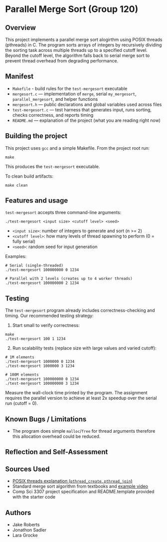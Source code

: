 # Parallel Merge Sort (Group 120)

## Overview

This project implements a parallel merge sort alogirthm using POSIX threads (pthreads)
in C. The program sorts arrays of integers by recursively dividing the sorting task
across multiple threads up to a specified cutoff level. Beyond the cutoff level, the
algorithm falls back to serial merge sort to prevent thread overhead from degrading
performance.

## Manifest

- `Makefile` - build rules for the `test-mergesort` executable
- `mergesort.c` — implementation of `merge`, serial `my_mergesort`, `parallel_mergesort`, and helper functions
- `mergesort.h` — public declarations and global variables used across files
- `test-mergesort.c` — test harness that generates input, runs sorting, checks correctness, and reports timing
- `README.md` — explanation of the project (what you are reading right now)

## Building the project

This project uses `gcc` and a simple Makefile. From the project root run:

```
make
```

This produces the `test-mergesort` executable.

To clean build artifacts:

```
make clean
```

## Features and usage

`test-mergesort` accepts three command-line arguments:

```
./test-mergesort <input size> <cutoff level> <seed>
```

- `<input size>`: number of integers to generate and sort (n >= 2)
- `<cutoff level>`: how many levels of thread spawning to perform (0 = fully serial)
- `<seed>`: random seed for input generation

Examples:

```
# Serial (single-threaded)
./test-mergesort 100000000 0 1234

# Parallel with 2 levels (creates up to 4 worker threads)
./test-mergesort 100000000 2 1234
```

## Testing

The `test-mergesort` program already includes correctness-checking and timing.
Our recommended testing strategy:

1. Start small to verify correctness:

```
make
./test-mergesort 100 1 1234
```

2. Run scalability tests (replace size with large values and varied cutoff):

```
# 1M elements
./test-mergesort 1000000 0 1234
./test-mergesort 1000000 3 1234

# 100M elements
./test-mergesort 100000000 0 1234
./test-mergesort 100000000 3 1234
```

Measure the wall-clock time printed by the program. The assignment requires the parallel version to achieve at least 2x speedup over the serial run (cutoff = 0).

## Known Bugs / Limitations

- The program does simple `malloc`/`free` for thread arguments therefore this allocation overhead could be reduced.

## Reflection and Self-Assessment


## Sources Used

- [POSIX threads explanation (`pthread_create`, `pthread_join`)](https://medium.com/@ayogun/posix-thread-pthread-library-8915d867201f)
- Standard merge sort algorithm from textbooks and [example video](https://www.youtube.com/watch?v=KF2j-9iSf4Q&t=372s)
- Comp Sci 3307 project specification and README.template provided with the starter code


## Authors
- Jake Roberts
- Jonathon Sadler
- Lara Grocke